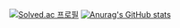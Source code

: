 

[![Solved.ac
프로필](http://mazassumnida.wtf/api/v2/generate_badge?boj=fbaudwo144)](https://solved.ac/fbaudwo144)
[![Anurag's GitHub stats](https://github-readme-stats.vercel.app/api?username=xaczxzz)](https://github.com/anuraghazra/github-readme-stats)

